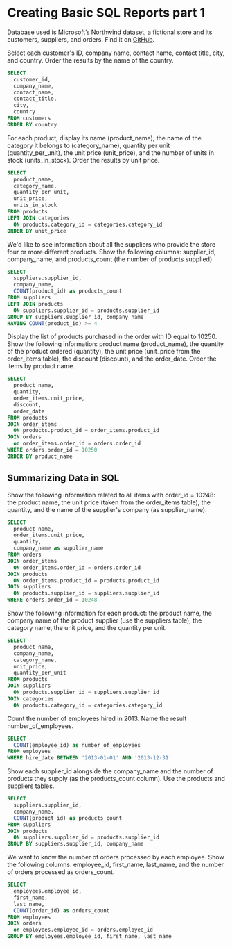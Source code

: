 # Creating Basic SQL Reports part 1

Database used is Microsoft’s Northwind dataset, a fictional store and its customers, suppliers, and orders. Find it on [GitHub](https://github.com/Microsoft/sql-server-samples/tree/master/samples/databases/northwind-pubs).

Select each customer's ID, company name, contact name, contact title, city, and country. Order the results by the name of the country.

```sql
SELECT
  customer_id,
  company_name,
  contact_name,
  contact_title,
  city,
  country
FROM customers
ORDER BY country
```

For each product, display its name (product_name), the name of the category it belongs to (category_name), quantity per unit (quantity_per_unit), the unit price (unit_price), and the number of units in stock (units_in_stock). Order the results by unit price.

```sql
SELECT
  product_name,
  category_name,
  quantity_per_unit,
  unit_price,
  units_in_stock
FROM products
LEFT JOIN categories
  ON products.category_id = categories.category_id
ORDER BY unit_price
```

We'd like to see information about all the suppliers who provide the store four or more different products. Show the following columns: supplier_id, company_name, and products_count (the number of products supplied).

```sql
SELECT
  suppliers.supplier_id,
  company_name,
  COUNT(product_id) as products_count
FROM suppliers
LEFT JOIN products
  ON suppliers.supplier_id = products.supplier_id
GROUP BY suppliers.supplier_id, company_name
HAVING COUNT(product_id) >= 4
```

Display the list of products purchased in the order with ID equal to 10250. Show the following information: product name (product_name), the quantity of the product ordered (quantity), the unit price (unit_price from the order_items table), the discount (discount), and the order_date. Order the items by product name.

```sql
SELECT 
  product_name,
  quantity,
  order_items.unit_price,
  discount,
  order_date
FROM products
JOIN order_items
  ON products.product_id = order_items.product_id
JOIN orders
  on order_items.order_id = orders.order_id
WHERE orders.order_id = 10250
ORDER BY product_name
```

## Summarizing Data in SQL

Show the following information related to all items with order_id = 10248: the product name, the unit price (taken from the order_items table), the quantity, and the name of the supplier's company (as supplier_name).

```sql
SELECT
  product_name,
  order_items.unit_price,
  quantity,
  company_name as supplier_name
FROM orders
JOIN order_items
  ON order_items.order_id = orders.order_id
JOIN products
  ON order_items.product_id = products.product_id
JOIN suppliers
  ON products.supplier_id = suppliers.supplier_id
WHERE orders.order_id = 10248
```

Show the following information for each product: the product name, the company name of the product supplier (use the suppliers table), the category name, the unit price, and the quantity per unit.

```sql
SELECT
  product_name,
  company_name,
  category_name,
  unit_price,
  quantity_per_unit
FROM products
JOIN suppliers
  ON products.supplier_id = suppliers.supplier_id
JOIN categories
  ON products.category_id = categories.category_id
```

Count the number of employees hired in 2013. Name the result number_of_employees.

```sql
SELECT
  COUNT(employee_id) as number_of_employees
FROM employees
WHERE hire_date BETWEEN '2013-01-01' AND '2013-12-31'
```

Show each supplier_id alongside the company_name and the number of products they supply (as the products_count column). Use the products and suppliers tables.

```sql
SELECT
  suppliers.supplier_id,
  company_name,
  COUNT(product_id) as products_count
FROM suppliers
JOIN products
  ON suppliers.supplier_id = products.supplier_id
GROUP BY suppliers.supplier_id, company_name
```

We want to know the number of orders processed by each employee. Show the following columns: employee_id, first_name, last_name, and the number of orders processed as orders_count.

```sql
SELECT
  employees.employee_id,
  first_name,
  last_name,
  COUNT(order_id) as orders_count
FROM employees
JOIN orders
  on employees.employee_id = orders.employee_id
GROUP BY employees.employee_id, first_name, last_name
```